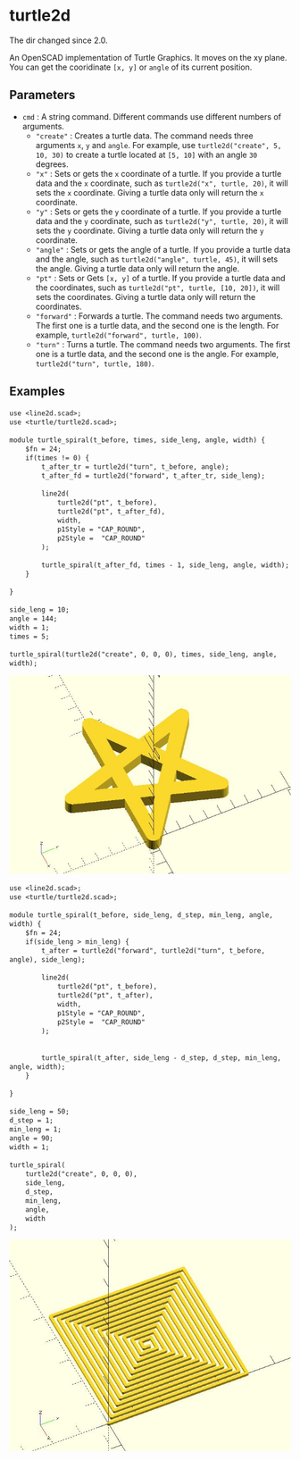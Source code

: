 # turtle2d

The dir changed since 2.0. 

An OpenSCAD implementation of Turtle Graphics. It moves on the xy plane. You can get the cooridinate `[x, y]` or `angle` of its current position.

## Parameters

- `cmd` : A string command. Different commands use different numbers of arguments. 
    - `"create"` : Creates a turtle data. The command needs three arguments `x`, `y` and `angle`. For example, use `turtle2d("create", 5, 10, 30)` to create a turtle located at `[5, 10]` with an angle `30` degrees.
    - `"x"` : Sets or gets the `x` coordinate of a turtle. If you provide a turtle data and the `x` coordinate, such as `turtle2d("x", turtle, 20)`, it will sets the `x` coordinate. Giving a turtle data only will return the `x` coordinate.
    - `"y"` : Sets or gets the `y` coordinate of a turtle. If you provide a turtle data and   the `y` coordinate, such as `turtle2d("y", turtle, 20)`, it will sets the `y` coordinate. Giving a turtle data only will return the `y` coordinate.
    - `"angle"` : Sets or gets the angle of a turtle. If you provide a turtle data and the angle, such as `turtle2d("angle", turtle, 45)`, it will sets the angle. Giving a turtle data only will return the angle.
    - `"pt"` : Sets or Gets `[x, y]` of a turtle. If you provide a turtle data and the coordinates, such as `turtle2d("pt", turtle, [10, 20])`, it will sets the coordinates. Giving a turtle data only will return the coordinates.
    - `"forward"` : Forwards a turtle. The command needs two arguments. The first one is a turtle data, and the second one is the length. For example, `turtle2d("forward", turtle, 100)`.
    - `"turn"` : Turns a turtle. The command needs two arguments. The first one is a turtle data, and the second one is the angle. For example, `turtle2d("turn", turtle, 180)`.

## Examples
	    
	use <line2d.scad>;
	use <turtle/turtle2d.scad>;
	
	module turtle_spiral(t_before, times, side_leng, angle, width) {
	    $fn = 24;
	    if(times != 0) {
	        t_after_tr = turtle2d("turn", t_before, angle);
	        t_after_fd = turtle2d("forward", t_after_tr, side_leng);
	
	        line2d(
	            turtle2d("pt", t_before),
	            turtle2d("pt", t_after_fd),
	            width,
	            p1Style = "CAP_ROUND", 
	            p2Style =  "CAP_ROUND"
	        );
	
	        turtle_spiral(t_after_fd, times - 1, side_leng, angle, width);
	    }
	
	}
	
	side_leng = 10;
	angle = 144;
	width = 1;
	times = 5;
	
	turtle_spiral(turtle2d("create", 0, 0, 0), times, side_leng, angle, width);

![turtle2d](images/lib2x-turtle2d-1.JPG)
	
	use <line2d.scad>;
    use <turtle/turtle2d.scad>;

	module turtle_spiral(t_before, side_leng, d_step, min_leng, angle, width) {
	    $fn = 24;
	    if(side_leng > min_leng) {
	        t_after = turtle2d("forward", turtle2d("turn", t_before, angle), side_leng);
	
	        line2d(
	            turtle2d("pt", t_before),
	            turtle2d("pt", t_after),
	            width,
	            p1Style = "CAP_ROUND", 
	            p2Style =  "CAP_ROUND"
	        );
	        
	        
	        turtle_spiral(t_after, side_leng - d_step, d_step, min_leng, angle, width);
	    }
	
	}
	
	side_leng = 50;
	d_step = 1;
	min_leng = 1;
	angle = 90;
	width = 1;
	
	turtle_spiral(
	    turtle2d("create", 0, 0, 0), 
	    side_leng, 
	    d_step, 
	    min_leng, 
	    angle, 
	    width
	);

![turtle2d](images/lib2x-turtle2d-2.JPG)
